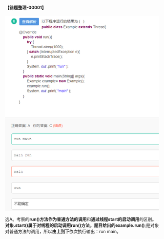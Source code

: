 #### 【错题整理-00001】

![image-20200728174933128](https://github.com/Bryce-li-git/Bryce-li-git.github.io/blob/master/images/%E9%94%99%E9%A2%98%E6%95%B4%E7%90%86/image-20200728174933128.png)

选A。考察的**run()**方法作为**普通方法的调用**和**通过线程start的启动调用**的区别。**对象.start()**属于对线程的启动调用run()方法。题目给出的**example.run()**;是对象对普通方法的调用，所以**由上到下**依次执行输出：run main。
